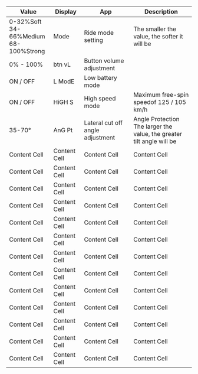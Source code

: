 | Value | Display | App | Description |
| --- | --- | --- | --- |
| 0-32%Soft<br>34-66%Medium<br>68-100%Strong | Mode | Ride mode setting | The smaller the value, the softer it will be |
| 0% - 100% | btn vL | Button volume adjustment |  |
| ON / OFF | L ModE | Low battery mode |  |
| ON / OFF | HiGH S | High speed mode | Maximum free-spin speedof 125 / 105 km/h |
| 35-70° | AnG Pt | Lateral cut off angle adjustment | Angle Protection<br>The larger the value, the greater tilt angle will be |
| Content Cell  | Content Cell  | Content Cell  | Content Cell  |
| Content Cell  | Content Cell  | Content Cell  | Content Cell  |
| Content Cell  | Content Cell  | Content Cell  | Content Cell  |
| Content Cell  | Content Cell  | Content Cell  | Content Cell  |
| Content Cell  | Content Cell  | Content Cell  | Content Cell  |
| Content Cell  | Content Cell  | Content Cell  | Content Cell  |
| Content Cell  | Content Cell  | Content Cell  | Content Cell  |
| Content Cell  | Content Cell  | Content Cell  | Content Cell  |
| Content Cell  | Content Cell  | Content Cell  | Content Cell  |
| Content Cell  | Content Cell  | Content Cell  | Content Cell  |
| Content Cell  | Content Cell  | Content Cell  | Content Cell  |
| Content Cell  | Content Cell  | Content Cell  | Content Cell  |
| Content Cell  | Content Cell  | Content Cell  | Content Cell  |
